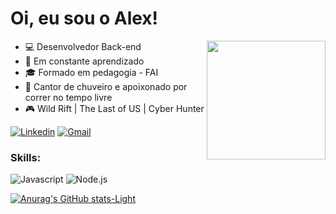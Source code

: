 # Oi, eu sou o Alex! 
<a href="alexandrocunha4@gmail.com">
<img src="https://media.tenor.com/Li7HobCHqa0AAAAi/trial.gif" width="190px" align="right"/>
</a>


- :computer: Desenvolvedor Back-end
- :open_book: Em constante aprendizado
- :mortar_board: Formado em pedagogia - FAI
- :shower: Cantor de chuveiro e apoixonado por correr no tempo livre
- :video_game: Wild Rift | The Last of US | Cyber Hunter


[![Linkedin](https://img.shields.io/badge/LinkedIn-0077B5?style=flat&logo=linkedin)](https://www.linkedin.com/in/alexandrocunha/)
[![Gmail](https://img.shields.io/badge/-Gmail-c14438?style=flat&logo=Gmail&logoColor=white)](mailto:alexandrocunha4@gmail.com)


### Skills:

![Javascript](https://img.shields.io/badge/Javascript-282C34?style=flat&logo=javascript)
![Node.js](https://img.shields.io/badge/Node.js-282C34?logo=node.js)

[![Anurag's GitHub stats-Light](https://github-readme-stats.vercel.app/api?username=AlexandroCunha&show_icons=true&theme=default#gh-light-mode-only)](https://github.com/anuraghazra/github-readme-stats#gh-light-mode-only)
